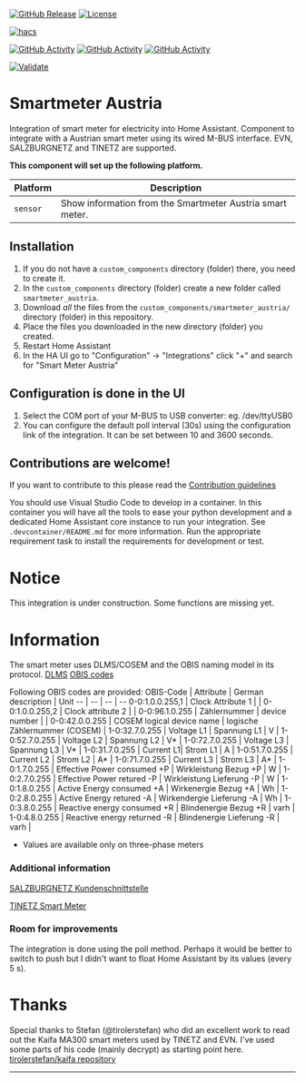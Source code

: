 [![GitHub Release][releases-shield]][releases]
[![License][license-shield]](LICENSE)

[![hacs][hacsbadge]][hacs]

[![GitHub Activity][commits-shield_y]][commits]
[![GitHub Activity][commits-shield_m]][commits]
[![GitHub Activity][commits-shield_w]][commits]


[![Validate][validate-shield]][validation]

<!--
[!Project Maintenance][maintenance-shield]
[![BuyMeCoffee][buymecoffeebadge]][buymecoffee]

[![Discord][discord-shield]][discord]
[![Community Forum][forum-shield]][forum]
-->

# Smartmeter Austria
Integration of smart meter for electricity into Home Assistant.
Component to integrate with a Austrian smart meter using its wired M-BUS interface.
EVN, SALZBURGNETZ and TINETZ are supported.

**This component will set up the following platform.**

Platform | Description
-- | --
`sensor` | Show information from the Smartmeter Austria smart meter.

<!-- ![example][exampleimg] -->

## Installation

1. If you do not have a `custom_components` directory (folder) there, you need to create it.
2. In the `custom_components` directory (folder) create a new folder called `smartmeter_austria`.
3. Download _all_ the files from the `custom_components/smartmeter_austria/` directory (folder) in this repository.
4. Place the files you downloaded in the new directory (folder) you created.
5. Restart Home Assistant
6. In the HA UI go to "Configuration" -> "Integrations" click "+" and search for "Smart Meter Austria"

## Configuration is done in the UI

1. Select the COM port of your M-BUS to USB converter: eg. /dev/ttyUSB0
2. You can configure the default poll interval (30s) using the configuration link of the integration. It can be set between 10 and 3600 seconds.

## Contributions are welcome!

If you want to contribute to this please read the [Contribution guidelines](CONTRIBUTING.md)

You should use Visual Studio Code to develop in a container. In this container you
will have all the tools to ease your python development and a dedicated Home
Assistant core instance to run your integration. See `.devcontainer/README.md` for more information.
Run the appropriate requirement task to install the requirements for development or test.

# Notice

This integration is under construction.
Some functions are missing yet.

# Information
The smart meter uses DLMS/COSEM and the OBIS naming model in its protocol.
[DLMS](https://www.dlms.com/dlms-cosem/overview)
[OBIS codes](https://onemeter.com/docs/device/obis/)

Following OBIS codes are provided:
OBIS-Code | Attribute | German description | Unit
-- | -- | -- | --
0-0:1.0.0.255,1 | Clock Attribute 1 | |
0-0:1.0.0.255,2 | Clock attribute 2 | | 
0-0:96.1.0.255 | Zählernummer | device number | |
0-0:42.0.0.255 | COSEM logical device name | logische Zählernummer (COSEM) |
1-0:32.7.0.255 | Voltage L1 | Spannung L1 | V |
1-0:52.7.0.255 | Voltage L2 | Spannung L2 | V* |
1-0:72.7.0.255 | Voltage L3 | Spannung L3 | V* |
1-0:31.7.0.255 | Current L1| Strom L1 | A |
1-0:51.7.0.255 | Current L2 | Strom L2 | A* |
1-0:71.7.0.255 | Current L3 | Strom L3 | A* |
1-0:1.7.0.255 | Effective Power consumed +P | Wirkleistung Bezug +P | W |
1-0:2.7.0.255 | Effective Power retured -P | Wirkleistung Lieferung -P | W |
1-0:1.8.0.255 | Active Energy consumed +A | Wirkenergie Bezug +A | Wh |
1-0:2.8.0.255 | Active Energy retured -A | Wirkendergie Lieferung -A | Wh |
1-0:3.8.0.255 | Reactive energy consumed +R | Blindenergie Bezug +R | varh |
1-0:4.8.0.255 | Reactive energy returned -R | Blindenergie Lieferung -R | varh |

* Values are available only on three-phase meters

### Additional information
[SALZBURGNETZ Kundenschnittstelle](https://www.salzburgnetz.at/content/dam/salzburgnetz/dokumente/stromnetz/Technische-Beschreibung-Kundenschnittstelle.pdf)

[TINETZ Smart Meter](https://www.tinetz.at/uploads/tx_bh/tinetz_bedienungsanleitung_display_konfiguration.pdf?mod=1644495901)


### Room for improvements
The integration is done using the poll method. Perhaps it would be better to switch to push but I didn't want to float Home Assistant by its values (every 5 s).

# Thanks
Special thanks to Stefan (@tirolerstefan) who did an excellent work to read out the Kaifa MA300 smart meters used by TINETZ and EVN.
I've used some parts of his code (mainly decrypt) as starting point here.
[tirolerstefan/kaifa repository](https://github.com/tirolerstefan/kaifa)

***

<!-- HACS-Default-orange.svg?style=for-the-badge -->
[releases-shield]: https://img.shields.io/github/v/release/NECH2004/smartmeter_austria?style=for-the-badge
[releases]: https://github.com/NECH2004/smartmeter_austria/releases

[commits-shield_y]: https://img.shields.io/github/commit-activity/y/NECH2004/smartmeter_austria?style=for-the-badge
[commits-shield_m]: https://img.shields.io/github/commit-activity/m/NECH2004/smartmeter_austria?style=for-the-badge
[commits-shield_w]: https://img.shields.io/github/commit-activity/w/NECH2004/smartmeter_austria?style=for-the-badge
[commits]: https://github.com/NECH2004/smartmeter_austria/commits/dev

[validate-shield]: https://github.com/NECH2004/smartmeter_austria/actions/workflows/hassfest.yaml/badge.svg?branch=dev
[validation]: https://github.com/NECH2004/smartmeter_austria/actions/workflows/hassfest.yaml

[hacs]: https://github.com/custom-components/hacs
[hacsbadge]: https://img.shields.io/badge/HACS-Custom-orange.svg?style=for-the-badge
[license-shield]:https://img.shields.io/github/license/NECH2004/smartmeter_austria?style=for-the-badge
[maintenance-shield]: https://img.shields.io/badge/maintainer-Christian%20Neumeier%20%40NECH2004?style=for-the-badge

[smartmeter_austria]: https://github.com/NECH2004/smartmeter_austria
[exampleimg]: example.png
[forum-shield]: https://img.shields.io/badge/community-forum-brightgreen.svg?style=for-the-badge
[forum]: https://community.home-assistant.io/

